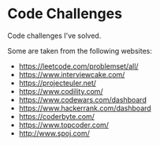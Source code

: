 # Code Challenges 

Code challenges I've solved.

Some are taken from the following websites: 

* https://leetcode.com/problemset/all/
* https://www.interviewcake.com/
* https://projecteuler.net/
* https://www.codility.com/
* https://www.codewars.com/dashboard
* https://www.hackerrank.com/dashboard
* https://coderbyte.com/
* https://www.topcoder.com/
* http://www.spoj.com/
